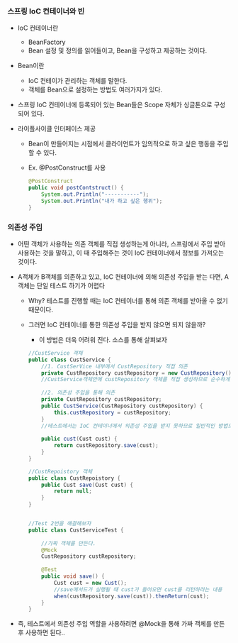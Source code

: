 ### 스프링 IoC 컨테이너와 빈

- IoC 컨테이너란

  - BeanFactory
  - Bean 설정 및 정의를 읽어들이고, Bean을 구성하고 제공하는 것이다.

- Bean이란

  - IoC 컨테이가 관리하는 객체를 말한다.
  - 객체를 Bean으로 설정하는 방법도 여러가지가 있다.

- 스프링 IoC 컨테이너에 등록되어 있는 Bean들은 Scope 자체가 싱글톤으로 구성되어 있다.

- 라이플사이클 인터페이스 제공

  - Bean이 만들어지는 시점에서 클라이언트가 임의적으로 하고 싶은 행동을 주입할 수 있다.

  - Ex. @PostConstruct를 사용

    ```java
    @PostConstruct
    public void postContstruct() {
        System.out.Println("-----------");
        System.out.Println("내가 하고 싶은 행위");
    }
    ```

    



### 의존성 주입

- 어떤 객체가 사용하는 의존 객체를 직접 생성하는게 아니라, 스프링에서 주입 받아 사용하는 것을 말하고, 이 때 주입해주는 것이 IoC 컨테이너에서 정보를 가져오는 것이다.

- A객체가 B객체를 의존하고 있고, IoC 컨테이너에 의해 의존성 주입을 받는 다면, A객체는 단일 테스트 하기가 어렵다

  - Why? 테스트를 진행할 때는 IoC 컨테이너를 통해 의존 객체를 받아올 수 없기 때문이다.

  - 그러면 IoC 컨테이너를 통한 의존성 주입을 받지 않으면 되지 않을까?

    - 이 방법은 더욱 어려워 진다. 소스를 통해 살펴보자

    ```java
    //CustService 객체
    public class CustService {
        //1. CustSerVice 내부에서 CustRepository 직접 의존
        private CustRepository custRepository = new CustRepository();
        //CustService객체안에 custRepository 객체를 직접 생성하므로 순수하게 CustService만을 테스트할 수 없다.
        
        //2. 의존성 주입을 통해 의존
        private CustRepository custRepository;
        public CustService(CustRepository custRepository) {
            this.custRepository = custRepository;
        }
        //테스트에서는 IoC 컨테이너에서 의존성 주입을 받지 못하므로 일반적인 방법으로는 테스트하기가 어렵다. -> 테스트에서 가짜 객체를 만들면 된다!(@Mock)
        
        public cust(Cust cust) {
            return custRepository.save(cust);
        }
    }
    
    //CustRepoistory 객체
    public class CustRepoistory {
        public Cust save(Cust cust) {
            return null;
        }
    }
    
    
    //Test 2번을 해결해보자
    public class CustServiceTest {
        
        //가짜 객체를 만든다.
        @Mock
       	CustRepository custRepository;
        
        @Test
        public void save() {
            Cust cust = new Cust();
            //save메서드가 실행될 때 cust가 들어오면 cust를 리턴하라는 내용
            when(custRepository.save(cust)).thenReturn(cust);       
        }
    }
    ```

    

- 즉, 테스트에서 의존성 주입 역할을 사용하려면 @Mock을 통해 가짜 객체를 만든 후 사용하면 된다..